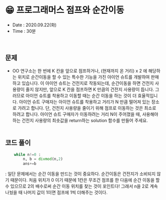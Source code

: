 # 😁 프로그래머스 점프와 순간이동
- Date : 2020.09.22(화)
- Time : 30분
<br>

## 문제

- OO 연구소는 한 번에 K 칸을 앞으로 점프하거나, (현재까지 온 거리) x 2 에 해당하는 위치로 순간이동을 할 수 있는 특수한 기능을 가진 아이언 슈트를 개발하여 판매하고 있습니다. 이 아이언 슈트는 건전지로 작동되는데, 순간이동을 하면 건전지 사용량이 줄지 않지만, 앞으로 K 칸을 점프하면 K 만큼의 건전지 사용량이 듭니다. 그러므로 아이언 슈트를 착용하고 이동할 때는 순간 이동을 하는 것이 더 효율적입니다. 아이언 슈트 구매자는 아이언 슈트를 착용하고 거리가 N 만큼 떨어져 있는 장소로 가려고 합니다. 단, 건전지 사용량을 줄이기 위해 점프로 이동하는 것은 최소로 하려고 합니다. 아이언 슈트 구매자가 이동하려는 거리 N이 주어졌을 때, 사용해야 하는 건전지 사용량의 최솟값을 return하는 solution 함수를 만들어 주세요.
<br><br>

## 코드 풀이
```python
    while n!=0 :
        n, b = divmod(n,2)
        ans+=b
```
: 일단 문제에서는 순간 이동을 만드는 것이 중요하다. 순간이동은 건전지가 소비되지 않기 때문이다. 처음 위치가 0 이기 때문에 1칸은 무조건 점프를 한 다음에 순간 이동을 할 수 있으므로 2의 배수로써 순간 이동 위치를 찾는 것이 포인트다! 그래서 n을 2로 계속 나눴을 때 나머지 값이 1이면 점프에 1씩 더해주는 것이다.
